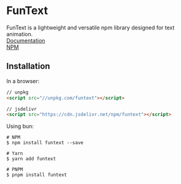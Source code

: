 # FunText

FunText is a lightweight and versatile npm library designed for text animation.  
[Documentation](https://tzu101.github.io/FunTextDocumentation/)  
[NPM](https://www.npmjs.com/package/funtext)

## Installation

In a browser:

```html
// unpkg
<script src="//unpkg.com/funtext"></script>

// jsdelivr
<script src="https://cdn.jsdelivr.net/npm/funtext"></script>
```

Using bun:

```shell
# NPM
$ npm install funtext --save

# Yarn
$ yarn add funtext

# PNPM
$ pnpm install funtext
```

